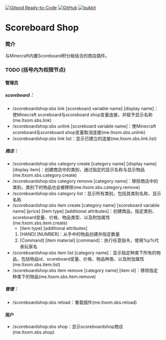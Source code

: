 [![Gitpod Ready-to-Code](https://img.shields.io/badge/Gitpod-Ready--to--Code-blue?logo=gitpod)](https://gitpod.io/#https://github.com/ltxom/scoreboardshop) 
[![GitHub](https://img.shields.io/github/license/ltxom/scoreboardshop)](https://github.com/ltxom/scoreboardshop/blob/master/LICENSE)
[![bukkit](https://img.shields.io/badge/spigot--api-1.15.2--R0.1--SNAPSHOT-informational)](https://hub.spigotmc.org/javadocs/spigot/overview-summary.html)
# Scoreboard Shop

### 简介
与Minecraft内置Scoreboard积分板结合的商店插件。

### TODO (括号内为权限节点)
#### 管理员
##### scoreboard：
* /scoreboardshop:sbs link [scoreboard variable name] [display name]：使Minecraft scoreboard与scoreboard shop变量连接，并赋予显示名称(me.ltxom.sbs.link)
* /scoreboardshop:sbs unlink [scoreboard variable name]：使Minecraft scoreboard与scoreboard shop变量取消连接(me.ltxom.sbs.unlink)
* /scoreboardshop:sbs link list：显示已建立的连接(me.ltxom.sbs.link.list)
##### 商店：
* /scoreboardshop:sbs category create [category name] [display name] [display item]：创建商店中的类别，通过指定的显示名称与显示物品(me.ltxom.sbs.category.create)
* /scoreboardshop:sbs category remove [category name]：移除商店中的类别，类别下的物品也会被移除(me.ltxom.sbs.category.remove)
* /scoreboardshop:sbs category list：显示所有类别，包括其类别名称、显示名称
* /scoreboardshop:sbs item create [category name] [scoreboard variable name] [price] [item type] [additional attributes]：创建商品，指定类别、scoreboard变量、价格、物品类型、以及附加属性(me.ltxom.sbs.item.create)
    - [item type] [additional attributes]
    1. [HAND] [NUMBER]：从手中的物品创建并指定数量
    2. [Command] [item material] [command]：执行任意指令，使用%p%代表玩家名
* /scoreboardshop:sbs item list [category name]：显示指定种类下所有的物品，包括物品id、scoreboard变量、价格、物品种类、以及附加属性(me.ltxom.sbs.item.list)
* /scoreboardshop:sbs item remove [category name] [item id]：移除指定种类下的物品(me.ltxom.sbs.item.remove)
##### 管理：
* /scoreboardshop:sbs reload：重载插件(me.ltxom.sbs.reload)

#### 用户
* /scoreboardshop:sbs shop：显示scoreboardshop商店(me.ltxom.sbs.shop)